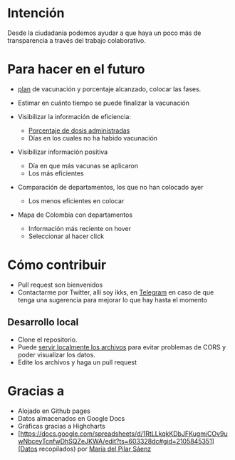 # Intención

Desde la ciudadanía podemos ayudar a que haya un poco más de transparencia a través del trabajo colaborativo.

# Para hacer en el futuro

* [plan](https://twitter.com/mapisaro/status/1364800305020428292/photo/3) de vacunación y porcentaje alcanzado, colocar las fases.
* Estimar en cuánto tiempo se puede finalizar la vacunación
* Visibilizar la información de eficiencia:
    * [Porcentaje de dosis administradas](https://twitter.com/rundav5/status/1366560712349351936)
    * Días en los cuales no ha habido vacunación
* Visibilizar información positiva
    * Día en que más vacunas se aplicaron
    * Los más eficientes

* Comparación de departamentos, los que no han colocado ayer
    * Los menos eficientes en colocar

* Mapa de Colombia con departamentos
    * Información más reciente on hover
    * Seleccionar al hacer click

# Cómo contribuir

- Pull request son bienvenidos
- Contactarme por Twitter, allí soy ikks, en [Telegram](https://t.me/ikks0) en caso de que tenga una sugerencia para mejorar lo que hay hasta el momento

## Desarrollo local

- Clone el repositorio.
- Puede [servir localmente los archivos](https://developer.mozilla.org/en-US/docs/Learn/Common_questions/set_up_a_local_testing_server) para evitar problemas de CORS y poder visualizar los datos.
- Edite los archivos y haga un pull request

# Gracias a

* Alojado en Github pages
* Datos almacenados en Google Docs
* Gráficas gracias a Highcharts
* [https://docs.google.com/spreadsheets/d/1RtLLkqkKDbJFKugmiCOv9uwNbceyTcnfwDhSQZeJKWA/edit?ts=603328dc#gid=2105845351](Datos recopilados) por [María del Pilar Sáenz](https://twitter.com/mapisaro/)